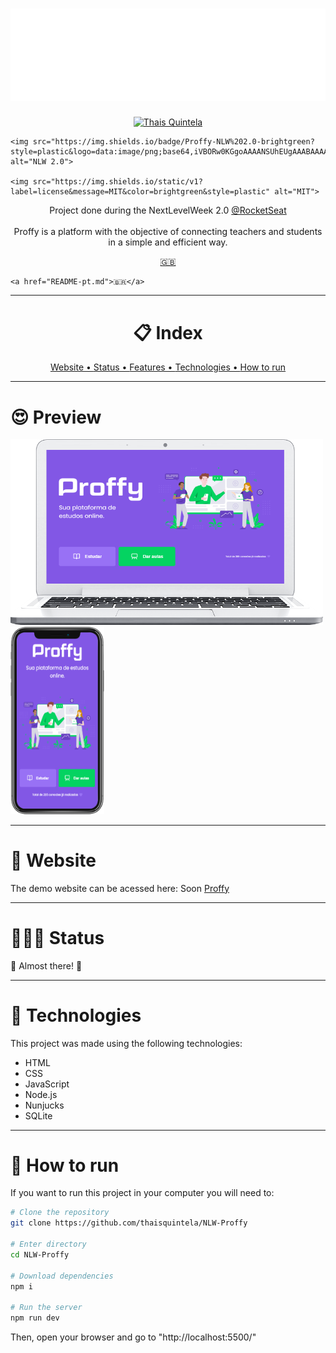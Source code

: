 <h1 align="center"><img src="/.github/logo.svg" alt="Proffy" color="#8257E5"></h1>

<p align="center">
    <a href="https://www.linkedin.com/in/thais-quintela/">
        <img src="https://img.shields.io/static/v1?label=%20&message=Thais%20Quintela&color=brightgreen&style=plastic&logo=LinkedIn" alt="Thais Quintela">
    </a>

    <img src="https://img.shields.io/badge/Proffy-NLW%202.0-brightgreen?style=plastic&logo=data:image/png;base64,iVBORw0KGgoAAAANSUhEUgAAABAAAAAQCAMAAAAoLQ9TAAAALVBMVEVHcExxWsF0XMJzXMJxWcFsUsD///9jRrzY0u6Xh9Gsn9n39fyMecy0qd2bjNJWBT0WAAAABHRSTlMA2Do606wF2QAAAGlJREFUGJVdj1cWwCAIBLEsRU3uf9xobDH8+GZwUYi8i6ucJwrxKE+7D0G9Q4vlYqtmCSjndr4CgCgzlyFgfKfKCVO0LrPKjmiqMxGXkJwNnXskqWG+1oSM+BSwD8f29YLNjvx/OQrn+g99oQSoNmt3PgAAAABJRU5ErkJggg==" alt="NLW 2.0">

    <img src="https://img.shields.io/static/v1?label=license&message=MIT&color=brightgreen&style=plastic" alt="MIT">
</p>

<p align="center">Project done during the NextLevelWeek 2.0  <a href="https://github.com/Rocketseat">@RocketSeat</a><br><br>Proffy is a platform with the objective of connecting teachers and students in a simple and efficient way.</p>

<p align="center">
    <a href="README.md">🇬🇧</a>
    
    <a href="README-pt.md">🇧🇷</a>
</p>

---

<div align="center">
    <h1>📋 Index</h1>
    <a href="#website">Website • </a>
    <a href="#status">Status • </a>
    <a href="#features">Features • </a>
    <a href="#technologies">Technologies • </a>
    <a href="#run">How to run</a>
</div>

---

<div>
    <h1>😍 Preview</h1>
    <img src="/.github/Proffy_laptop.png" alt="PC view" width="500">
    <img src="/.github/Proffy_phone.png" alt="Mobile view" height="300">
</div>

---

<div id="website">
    <h1>👾 Website</h1>
    <p>The demo website can be acessed here: Soon
        <a href="">Proffy</a></p>
</div>

---

<div id="status">
    <h1>👷🏻‍♀️ Status</h1>
    <p>🧱 Almost there! 🧱</p>
</div>

---

<div id="technologies">
    <h1>🚀 Technologies</h1>
    <p>This project was made using the following technologies:</p>
    <ul>
        <li>HTML</li>
        <li>CSS</li>
        <li>JavaScript</li>
        <li>Node.js</li>
        <li>Nunjucks</li>
        <li>SQLite</li>
    </ul>
</div>

---

<div id="run">
    <h1>🤔 How to run</h1>
    <p>If you want to run this project in your computer you will need to:</p>
</div>

```bash
# Clone the repository
git clone https://github.com/thaisquintela/NLW-Proffy

# Enter directory
cd NLW-Proffy

# Download dependencies
npm i

# Run the server
npm run dev
```
<p>Then, open your browser and go to "http://localhost:5500/"</p>
